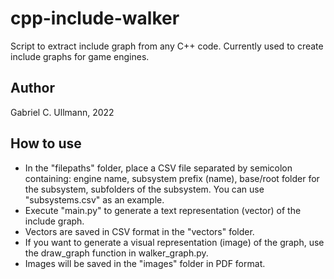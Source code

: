 # cpp-include-walker
Script to extract include graph from any C++ code. Currently used to create include graphs for game engines.

## Author
Gabriel C. Ullmann, 2022

## How to use
- In the "filepaths" folder, place a CSV file separated by semicolon containing: engine  name, subsystem prefix (name), base/root folder for the subsystem, subfolders of the subsystem. You can use "subsystems.csv" as an example.
- Execute "main.py" to generate a text representation (vector) of the include graph.
- Vectors are saved in CSV format in the "vectors" folder.
- If you want to generate a visual representation (image) of the graph, use the draw_graph function in walker_graph.py.
- Images will be saved in the "images" folder in PDF format.